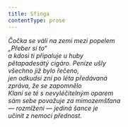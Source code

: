 ```yaml
---
title: Sfinga
contentType: prose
---
```


_Čočka se válí na zemi mezi popelem  
„Přeber si to“  
a kdosi ti připaluje u huby  
pětapadesátý cigáro. Peníze ušly  
všechno již bylo řečeno,  
jen odkudsi zní po léta předávaná  
zpráva, že se zapomnělo  
Klaní se té s nevyléčitelným oparem  
sám sebe považuje za mimozemšťana  
— rozmlženi — jediná šance je  
učinit z nemoci přednost._
